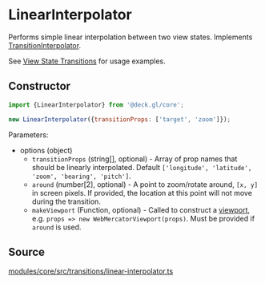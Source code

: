 # LinearInterpolator

Performs simple linear interpolation between two view states. Implements [TransitionInterpolator](./transition-interpolator.md).

See [View State Transitions](../../developer-guide/animations-and-transitions.md#camera-transitions) for usage examples.


## Constructor

```js
import {LinearInterpolator} from '@deck.gl/core';

new LinearInterpolator({transitionProps: ['target', 'zoom']});
```

Parameters:

- options (object)
  * `transitionProps` (string[], optional) - Array of prop names that should be linearly interpolated. Default `['longitude', 'latitude', 'zoom', 'bearing', 'pitch']`.
  * `around` (number[2], optional) - A point to zoom/rotate around, `[x, y]` in screen pixels. If provided, the location at this point will not move during the transition.
  * `makeViewport` (Function, optional) - Called to construct a [viewport](./viewport.md), e.g. `props => new WebMercatorViewport(props)`. Must be provided if `around` is used.

## Source

[modules/core/src/transitions/linear-interpolator.ts](https://github.com/visgl/deck.gl/blob/master/modules/core/src/transitions/linear-interpolator.ts)
